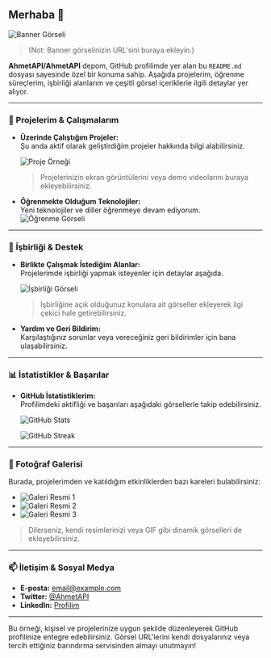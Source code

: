 ## Merhaba 👋

![Banner Görseli](https://linkiniz.com/banner.png)
> (Not: Banner görselinizin URL'sini buraya ekleyin.)

**AhmetAPI/AhmetAPI** depom, GitHub profilimde yer alan bu `README.md` dosyası sayesinde özel bir konuma sahip. Aşağıda projelerim, öğrenme süreçlerim, işbirliği alanlarım ve çeşitli görsel içeriklerle ilgili detaylar yer alıyor.

---

### 🚀 Projelerim & Çalışmalarım

- **Üzerinde Çalıştığım Projeler:**  
  Şu anda aktif olarak geliştirdiğim projeler hakkında bilgi alabilirsiniz.
  
  ![Proje Örneği](https://linkiniz.com/proje-ekran-goruntusu.png)
  > Projelerinizin ekran görüntülerini veya demo videolarını buraya ekleyebilirsiniz.

- **Öğrenmekte Olduğum Teknolojiler:**  
  Yeni teknolojiler ve diller öğrenmeye devam ediyorum.  
  ![Öğrenme Görseli](https://linkiniz.com/ogrenme-ekrani.png)
  
---

### 👥 İşbirliği & Destek

- **Birlikte Çalışmak İstediğim Alanlar:**  
  Projelerimde işbirliği yapmak isteyenler için detaylar aşağıda.
  
  ![İşbirliği Görseli](https://linkiniz.com/isbirligi.png)
  > İşbirliğine açık olduğunuz konulara ait görseller ekleyerek ilgi çekici hale getirebilirsiniz.

- **Yardım ve Geri Bildirim:**  
  Karşılaştığınız sorunlar veya vereceğiniz geri bildirimler için bana ulaşabilirsiniz.

---

### 📊 İstatistikler & Başarılar

- **GitHub İstatistiklerim:**  
  Profilimdeki aktifliği ve başarıları aşağıdaki görsellerle takip edebilirsiniz.
  
  ![GitHub Stats](https://github-readme-stats.vercel.app/api?username=AhmetAPI&show_icons=true&theme=radical)
  
  ![GitHub Streak](https://github-readme-streak-stats.herokuapp.com/?user=AhmetAPI&theme=radical)

---

### 📸 Fotoğraf Galerisi

Burada, projelerimden ve katıldığım etkinliklerden bazı kareleri bulabilirsiniz:

- ![Galeri Resmi 1](https://linkiniz.com/galeri1.png)
- ![Galeri Resmi 2](https://linkiniz.com/galeri2.png)
- ![Galeri Resmi 3](https://linkiniz.com/galeri3.png)

> Dilerseniz, kendi resimlerinizi veya GIF gibi dinamik görselleri de ekleyebilirsiniz.

---

### 📫 İletişim & Sosyal Medya

- **E-posta:** [email@example.com](mailto:email@example.com)
- **Twitter:** [@AhmetAPI](https://twitter.com/AhmetAPI)
- **LinkedIn:** [Profilim](https://linkedin.com/in/ahmetapi)

---

Bu örneği, kişisel ve projelerinize uygun şekilde düzenleyerek GitHub profilinize entegre edebilirsiniz. Görsel URL'lerini kendi dosyalarınız veya tercih ettiğiniz barındırma servisinden almayı unutmayın!


